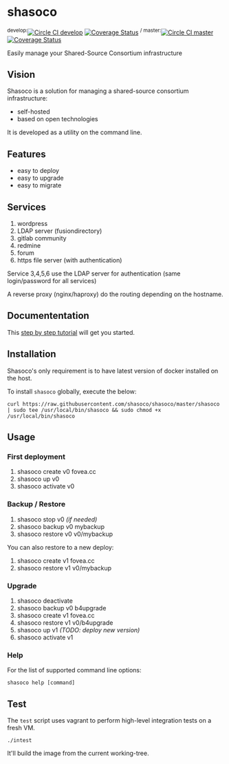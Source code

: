 # shasoco

<sup>develop:</sup>[![Circle CI develop](https://circleci.com/gh/shasoco/shasoco/tree/develop.svg?style=svg)](https://circleci.com/gh/shasoco/shasoco/tree/develop)
[![Coverage Status](https://coveralls.io/repos/shasoco/shasoco/badge.svg?branch=develop&service=github)](https://coveralls.io/github/shasoco/shasoco?branch=develop)
<sup> / </sup>
<sup>master:</sup>[![Circle CI master](https://circleci.com/gh/shasoco/shasoco/tree/master.svg?style=svg)](https://circleci.com/gh/shasoco/shasoco/tree/master)
[![Coverage Status](https://coveralls.io/repos/shasoco/shasoco/badge.svg?branch=master&service=github)](https://coveralls.io/github/shasoco/shasoco?branch=master)

Easily manage your Shared-Source Consortium infrastructure

## Vision

Shasoco is a solution for managing a shared-source consortium infrastructure:

 - self-hosted
 - based on open technologies

It is developed as a utility on the command line.

## Features

 - easy to deploy
 - easy to upgrade
 - easy to migrate

## Services

 1. wordpress
 2. LDAP server (fusiondirectory)
 3. gitlab community
 4. redmine
 5. forum
 6. https file server (with authentication)

Service 3,4,5,6 use the LDAP server for authentication (same login/password for all services)

A reverse proxy (nginx/haproxy) do the routing depending on the hostname.

## Documententation

This [step by step tutorial](https://fovea.cc/blog/index.php/gitlab-redmine-wordpress-openldap-in-5-minutes-or-so/) will get you started.

## Installation

Shasoco's only requirement is to have latest version of docker installed on the host.

To install `shasoco` globally, execute the below:
```
curl https://raw.githubusercontent.com/shasoco/shasoco/master/shasoco | sudo tee /usr/local/bin/shasoco && sudo chmod +x /usr/local/bin/shasoco
```

## Usage

### First deployment

1. shasoco create v0 fovea.cc
1. shasoco up v0
1. shasoco activate v0

### Backup / Restore

1. shasoco stop v0 *(if needed)*
1. shasoco backup v0 mybackup
1. shasoco restore v0 v0/mybackup

You can also restore to a new deploy:

1. shasoco create v1 fovea.cc
1. shasoco restore v1 v0/mybackup

### Upgrade

1. shasoco deactivate
1. shasoco backup v0 b4upgrade
1. shasoco create v1 fovea.cc
1. shasoco restore v1 v0/b4upgrade
1. shasoco up v1 *(TODO: deploy new version)*
1. shasoco activate v1

### Help

For the list of supported command line options:

    shasoco help [command]

## Test

The `test` script uses vagrant to perform high-level integration tests on a fresh VM.

    ./intest

It'll build the image from the current working-tree.

